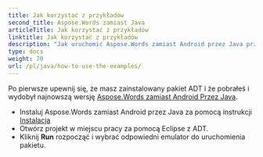 ```yaml
---
title: Jak korzystać z przykładów
second_title: Aspose.Words zamiast Java
articleTitle: Jak korzystać z przykładów
linktitle: Jak korzystać z przykładów
description: "Jak uruchomić Aspose.Words zamiast Android przez Java przykłady."
type: docs
weight: 70
url: /pl/java/how-to-use-the-examples/
---
```


Po pierwsze upewnij się, że masz zainstalowany pakiet ADT i że pobrałeś i wydobył najnowszą wersję [Aspose.Words zamiast Android Przez Java](https://releases.aspose.com/words/androidjava/).

- Instaluj Aspose.Words zamiast Android przez Java za pomocą instrukcji [Instalacja](/words/pl/java/installation/)
- Otwórz projekt w miejscu pracy za pomocą Eclipse z ADT.
- Kliknij **Run** rozpocząć i wybrać odpowiedni emulator do uruchomienia pakietu.
